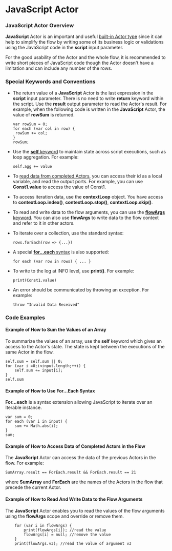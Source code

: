 # JavaScript Actor

### JavaScript Actor Overview

**JavaScript** Actor is an important and useful [built-in Actor type](04_built_in_actor_types.md) since it can help to simplify the flow by writing some of its business logic or validations using the JavaScript code in the **script** input parameter.

For the good usability of the Actor and the whole flow, it is recommended to write short pieces of JavaScript code though the Actor doesn't have a limitation and can include any number of the rows.

### Special Keywords and Conventions

- The return value of a **JavaScript** Actor is the last expression in the **script** input parameter. There is no need to write **return** keyword within the script. Use the **result** output parameter to read the Actor's result. For example, when the following code is written in the **JavaScript** Actor, the value of **rowSum** is returned. 

  ```
  var rowSum = 0;
  for each (var col in row) { 
   rowSum += col;
  }
  rowSum;
  ```

- Use the [**self** keyword](08_javascript_actor.md#example-of-how-to-sum-the-values-of-an-array) to maintain state across script executions, such as loop aggregation. For example: 

  ``` self.agg += value ```

- To [read data from completed Actors](08_javascript_actor.md#example-of-how-to-access-data-of-completed-actors-in-the-flow), you can access their id as a local variable, and read the output ports. For example, you can use **Const1.value** to access the value of Const1.

- To access iteration data, use the **contextLoop** object. You have access to **contextLoop.index()**, **contextLoop.stop()**, **contextLoop.skip()**.

- To read and write data to the flow arguments, you can use the [**flowArgs** keyword](08_javascript_actor.md#example-of-how-to-read-and-write-data-to-the-flow-arguments). You can also use **flowArgs** to write data to the flow context and refer to it in other actors.

- To iterate over a collection, use the standard syntax: 

  ``` rows.forEach(row => {...}) ```

- A special [**for...each** syntax](08_javascript_actor.md#example-of-how-to-use-foreach-syntax) is also supported: 

  ``` for each (var row in rows) { ... } ```

- To write to the log at INFO level, use **print()**. For example:

  ``` print(Const1.value) ```

- An error should be communicated by throwing an exception. For example: 

  ``` throw "Invalid Data Received" ```

### Code Examples

#### **Example of How to Sum the Values of an Array**

To summarize the values of an array, use the **self** keyword which gives an access to the Actor's state. The state is kept between the executions of the same Actor in the flow.

```  
self.sum = self.sum || 0;
for (var i =0;i<input.length;++i) {
    self.sum += input[i];
}
self.sum
```

#### **Example of How to Use For...Each Syntax**

**For...each** is a syntax extension allowing JavaScript to iterate over an Iterable instance.

```
var sum = 0;
for each (var i in input) {
    sum += Math.abs(i);
}
sum;
```

#### **Example of How to Access Data of Completed Actors in the Flow**

The **JavaScript** Actor can access the data of the previous Actors in the flow. For example:

 ```SumArray.result == ForEach.result && ForEach.result == 21 ```

where **SumArray** and **ForEach** are the names of the Actors in the flow that precede the current Actor.

#### **Example of How to Read And Write Data to the Flow Arguments**

The **JavaScript** Actor enables you to read the values of the flow arguments using the **flowArgs** scope and override or remove them.

```
    for (var i in flowArgs) {
        print(flowArgs[i]); //read the value
        flowArgs[i] = null; //remove the value
    }
    print(flowArgs.v3); //read the value of argument v3
```
